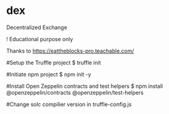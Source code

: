 # dex
Decentralized Exchange

 ! Educational purpose only

Thanks to https://eattheblocks-pro.teachable.com/


#Setup the Truffle project
$ truffle init

#Initiate npm project
$ npm init -y

#Install Open Zeppelin contracts and test helpers
$ npm install @openzeppelin/contracts @openzeppelin/test-helpers

#Change solc compilier version in truffle-config.js


